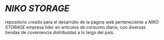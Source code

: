 <em><h1> NIKO STORAGE </h1></em>
<p>
repositorio creado para el desarrollo de la pagina web perteneciente a <em>NIKO STORAGE</em> empresa lider en articulos de consumo diario, con diversas tiendas de coveniencia distribuidas a lo largo del pais.
</p>